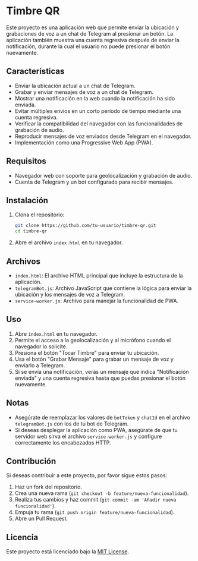 # Timbre QR

Este proyecto es una aplicación web que permite enviar la ubicación y grabaciones de voz a un chat de Telegram al presionar un botón. La aplicación también muestra una cuenta regresiva después de enviar la notificación, durante la cual el usuario no puede presionar el botón nuevamente.

## Características

- Enviar la ubicación actual a un chat de Telegram.
- Grabar y enviar mensajes de voz a un chat de Telegram.
- Mostrar una notificación en la web cuando la notificación ha sido enviada.
- Evitar múltiples envíos en un corto período de tiempo mediante una cuenta regresiva.
- Verificar la compatibilidad del navegador con las funcionalidades de grabación de audio.
- Reproducir mensajes de voz enviados desde Telegram en el navegador.
- Implementación como una Progressive Web App (PWA).

## Requisitos

- Navegador web con soporte para geolocalización y grabación de audio.
- Cuenta de Telegram y un bot configurado para recibir mensajes.

## Instalación

1. Clona el repositorio:
    ```bash
    git clone https://github.com/tu-usuario/timbre-qr.git
    cd timbre-qr
    ```

2. Abre el archivo `index.html` en tu navegador.

## Archivos

- `index.html`: El archivo HTML principal que incluye la estructura de la aplicación.
- `telegramBot.js`: Archivo JavaScript que contiene la lógica para enviar la ubicación y los mensajes de voz a Telegram.
- `service-worker.js`: Archivo para manejar la funcionalidad de PWA.

## Uso

1. Abre `index.html` en tu navegador.
2. Permite el acceso a la geolocalización y al micrófono cuando el navegador lo solicite.
3. Presiona el botón "Tocar Timbre" para enviar tu ubicación.
4. Usa el botón "Grabar Mensaje" para grabar un mensaje de voz y enviarlo a Telegram.
5. Si se envía una notificación, verás un mensaje que indica "Notificación enviada" y una cuenta regresiva hasta que puedas presionar el botón nuevamente.

## Notas

- Asegúrate de reemplazar los valores de `botToken` y `chatId` en el archivo `telegramBot.js` con los de tu bot de Telegram.
- Si deseas desplegar la aplicación como PWA, asegúrate de que tu servidor web sirva el archivo `service-worker.js` y configure correctamente los encabezados HTTP.

## Contribución

Si deseas contribuir a este proyecto, por favor sigue estos pasos:

1. Haz un fork del repositorio.
2. Crea una nueva rama (`git checkout -b feature/nueva-funcionalidad`).
3. Realiza tus cambios y haz commit (`git commit -am 'Añadir nueva funcionalidad'`).
4. Empuja tu rama (`git push origin feature/nueva-funcionalidad`).
5. Abre un Pull Request.

## Licencia

Este proyecto está licenciado bajo la [MIT License](LICENSE).
